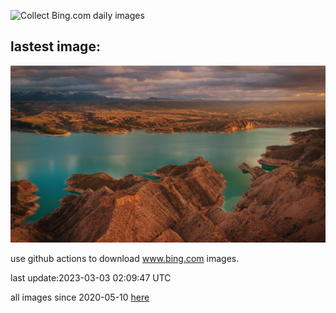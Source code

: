 ![Collect Bing.com daily images](https://github.com/counter2015/bing-daily-images/workflows/Collect%20Bing.com%20daily%20images/badge.svg)
## lastest image:
![](images/NegratinSpain.jpg)

use github actions to download www.bing.com images.

last update:2023-03-03 02:09:47 UTC

all images since 2020-05-10 [here](https://github.com/counter2015/bing-daily-images/tree/master/images) 
